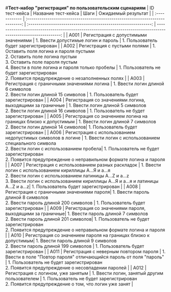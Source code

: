#**Тест-набор "регистрация" по пользовательским сценариям**
| ID тест-кейса | Название тест-кейса | Шаги | Ожидаемый результат |
| :------------ | :---------------------------------------------------------------------------: | :------------------------------------------------------------: | -------------------------------------------------------------------------------------------------------------: |
| A001 | Регистрация с допустимыми значениями | 1. Ввести допустимые логин и пароль | 1. Пользователь будет зарегистрирован |
| A002 | Регистрация с пустыми полями | 1. Оставить поля логина и пароля пустыми<br>2. Оставить поле логина пустым<br>3. Оставить поле пароля пустым<br>4. Ввести в поле логина и пароля только пробелы | 1. Пользователь не будет зарегистрирован<br>2. Появится предупреждение о незаполненных полях |
| A003 |Регистрация с граничными значениями логина | 1. Ввести логин длиной 6 символов <br>2. Ввести логин длиной 15 символов | 1. Пользователь будет зарегистрирован |
| A004 | Регистрация со значениями логина, выходящими за граничные | 1. Ввести логин длиной 5 символов<br>2. Ввести логин длиной 16 символов | 1. Пользователь не будет зарегистрирован |
| A005 | Регистрация со значением логина на границах близко к допустимым | 1. Ввести логин длиной 7 символов <br>2. Ввести логин длиной 14 символов| 1. Пользователь будет зарегистрирован |
| A006 | Регистрация с использованием недопустимых символов в логине | 1. Ввести логин c использованием специального символа<br>2. Ввести логин c использованием пробела| 1. Пользователь не будет зарегистрирован <br>2. Появится предупреждение о неправильном формате логина и пароля |
| A007 | Регистрация с использованием разных раскладок | 1. Ввести логин c использованием кириллицы А...Я и а...я <br>2. Ввести логин c использованием латиницы A...Z и a...z <br>3. Ввести логин c использованием кириллицы А...Я и а...я и латиницы A...Z и a...z| 1. Пользователь будет зарегистрирован |
| A008 | Регистрация с граничными значениями пароля| 1. Ввести пароль длиной 8 символов<br>2. Ввести пароль длиной 200 символов | 1. Пользователь будет зарегистрирован |
| A009 | Регистрация со значениями пароля, выходящими за граничные| 1. Ввести пароль длиной 7 символов <br>2. Ввести пароль длиной 201 символов| 1. Пользователь не будет зарегистрирован <br>2. Появится предупреждение о неправильном формате логина и пароля |
| A010 | Регистрация со значением пароля на границах близко к допустимым| 1. Ввести пароль длиной 9 символов<br> 2. Ввести пароль длиной 199 символов | 1. Пользователь будет зарегистрирован |
| A011 | Регистрация с неверным повтором пароля | 1. Ввести в поле "Повтор пароля" отличающийся пароль от поля "пароль" | 1. Пользователь не будет зарегистрирован<br>2. Появится предупреждение о несовпадении паролей |
| A012 | Регистрация с логином, уже занятым | 1. Ввести логин, занятый другим пользователем | 1. Пользователь не будет зарегистрирован<br>2. Появится предупреждение о том, что логин уже занят |
